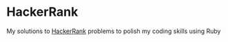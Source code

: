 # HackerRank
My solutions to [HackerRank](https://www.hackerrank.com/) problems to polish my coding skills using Ruby
